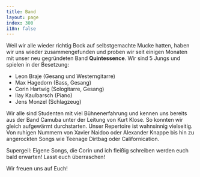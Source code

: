 ```yaml
---
title: Band
layout: page
index: 300
i18n: false
---
```


Weil wir alle wieder richtig Bock auf selbstgemachte Mucke hatten, haben wir uns wieder zusammengefunden und proben wir seit einigen Monaten mit unser neu gegründeten Band **Quintessence**. Wir sind 5 Jungs und spielen in der Besetzung: 

* Leon Braje (Gesang und Westerngitarre)
* Max Hagedorn (Bass, Gesang)
* Corin Hartwig (Sologitarre, Gesang)
* Ilay Kaulbarsch (Piano)
* Jens Monzel (Schlagzeug)

Wir alle sind Studenten mit viel Bühnenerfahrung und kennen uns bereits aus der Band Camuba unter der Leitung von Kurt Klose. So konnten wir gleich aufgewärmt durchstarten. Unser Repertoire ist wahnsinnig vielseitig. Von ruhigen Nummern von Xavier Naidoo oder Alexander Knappe bis hin zu angerockten Songs wie Teenage Dirtbag oder Californication.

Supergeil: Eigene Songs, die Corin und ich fleißig schreiben werden euch bald erwarten! Lasst euch überraschen!

Wir freuen uns auf Euch!
